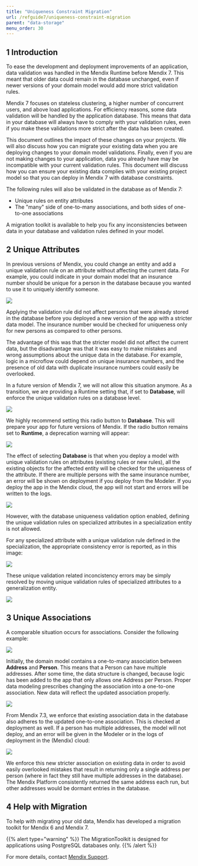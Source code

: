 ```yaml
---
title: "Uniqueness Constraint Migration"
url: /refguide7/uniqueness-constraint-migration
parent: "data-storage"
menu_order: 30
---
```


## 1 Introduction

To ease the development and deployment improvements of an application, data validation was handled in the Mendix Runtime before Mendix 7. This meant that older data could remain in the database unchanged, even if newer versions of your domain model would add more strict validation rules.

Mendix 7 focuses on stateless clustering, a higher number of concurrent users, and above load applications. For efficiency reasons, some data validation will be handled by the application database. This means that data in your database will always have to comply with your validation rules, even if you make these validations more strict after the data has been created.

This document outlines the impact of these changes on your projects. We will also discuss how you can migrate your existing data when you are deploying changes to your domain model validations. Finally, even if you are not making changes to your application, data you already have may be incompatible with your current validation rules. This document will discuss how you can ensure your existing data complies with your existing project model so that you can deploy in Mendix 7 with database constraints.

The following rules will also be validated in the database as of Mendix 7:

* Unique rules on entity attributes
* The "many" side of one-to-many associations, and both sides of one-to-one associations

A migration toolkit is available to help you fix any inconsistencies between data in your database and validation rules defined in your model.

## 2 Unique Attributes

In previous versions of Mendix, you could change an entity and add a unique validation rule on an attribute without affecting the current data. For example, you could indicate in your domain model that an insurance number should be unique for a person in the database because you wanted to use it to uniquely identify someone.

![](/attachments/refguide7/runtime/data-storage/uniqueness-constraint-migration/attr-uniq-validation-rule.PNG)

Applying the validation rule did not affect persons that were already stored in the database before you deployed a new version of the app with a stricter data model. The insurance number would be checked for uniqueness only for new persons as compared to other persons.

The advantage of this was that the stricter model did not affect the current data, but the disadvantage was that it was easy to make mistakes and wrong assumptions about the unique data in the database. For example, logic in a microflow could depend on unique insurance numbers, and the presence of old data with duplicate insurance numbers could easily be overlooked.

In a future version of Mendix 7, we will not allow this situation anymore. As a transition, we are providing a Runtime setting that, if set to **Database**, will enforce the unique validation rules on a database level.

![](/attachments/refguide7/runtime/data-storage/uniqueness-constraint-migration/uniqueness-validation-setting.PNG)

We highly recommend setting this radio button to **Database**. This will prepare your app for future versions of Mendix. If the radio button remains set to **Runtime**, a deprecation warning will appear:

![](/attachments/refguide7/runtime/data-storage/uniqueness-constraint-migration/deprecation-warning.PNG)

The effect of selecting **Database** is that when you deploy a model with unique validation rules on attributes (existing rules or new rules), all the existing objects for the affected entity will be checked for the uniqueness of the attribute. If there are multiple persons with the same insurance number, an error will be shown on deployment if you deploy from the Modeler. If you deploy the app in the Mendix cloud, the app will not start and errors will be written to the logs.

![](/attachments/refguide7/runtime/data-storage/uniqueness-constraint-migration/modeler-startup-error.PNG)

However, with the database uniqueness validation option enabled, defining the unique validation rules on specialized attributes in a specialization entity is not allowed.

For any specialized attribute with a unique validation rule defined in the specialization, the appropriate consistency error is reported, as in this image:

![](/attachments/refguide7/runtime/data-storage/uniqueness-constraint-migration/unique-validation-rule-unresolved.png)

These unique validation related inconcistency errors may be simply resolved by moving unique validation rules of specialized attributes to a generalization entity.

![](/attachments/refguide7/runtime/data-storage/uniqueness-constraint-migration/unique-validation-rule-resolved.png)

## 3 Unique Associations

A comparable situation occurs for associations. Consider the following example:

![](/attachments/refguide7/runtime/data-storage/uniqueness-constraint-migration/one-to-many-assoc.PNG)

Initially, the domain model contains a one-to-many association between **Address** and **Person**. This means that a Person can have multiple addresses. After some time, the data structure is changed, because logic has been added to the app that only allows one Address per Person. Proper data modeling prescribes changing the association into a one-to-one association. New data will reflect the updated association properly.

![](/attachments/refguide7/runtime/data-storage/uniqueness-constraint-migration/one-to-one-assoc.PNG)

From Mendix 7.3, we enforce that existing association data in the database also adheres to the updated one-to-one association. This is checked at deployment as well. If a person has multiple addresses, the model will not deploy, and an error will be given in the Modeler or in the logs of deployment in the (Mendix) cloud:

![](/attachments/refguide7/runtime/data-storage/uniqueness-constraint-migration/modeler-startup-error-assoc.PNG)

We enforce this new stricter association on existing data in order to avoid easily overlooked mistakes that result in returning only a single address per person (where in fact they still have multiple addresses in the database). The Mendix Platform consistently returned the same address each run, but other addresses would be dormant entries in the database.

## 4 Help with Migration

To help with migrating your old data, Mendix has developed a migration toolkit for Mendix 6 and Mendix 7.

{{% alert type="warning" %}}
The MigrationToolkit is designed for applications using PostgreSQL databases only.
{{% /alert %}}

For more details, contact [Mendix Support](http://support.mendix.com).
